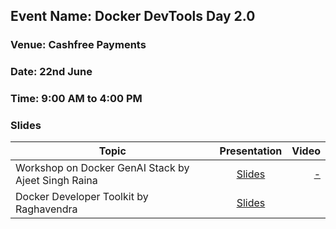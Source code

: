 ## Event Name: Docker DevTools Day 2.0 

### Venue: Cashfree Payments

### Date: 22nd June 

### Time: 9:00 AM to 4:00 PM

### Slides


| Topic        | Presentation          | Video  |
| ------------- |:-------------:| -----:|
| Workshop on Docker GenAI Stack by Ajeet Singh Raina| [Slides](https://genai-workshops-apac.netlify.app/) | [ - ]() |
| Docker Developer Toolkit by Raghavendra | [Slides](https://github.com/collabnix/dockerbangalore/blob/master/slides/2024/June/22-docker-devtools-day-20/Docker%20Developer%20Toolkits%20-%20Docker%20Devtools%20Day%202.0.pdf) | |

